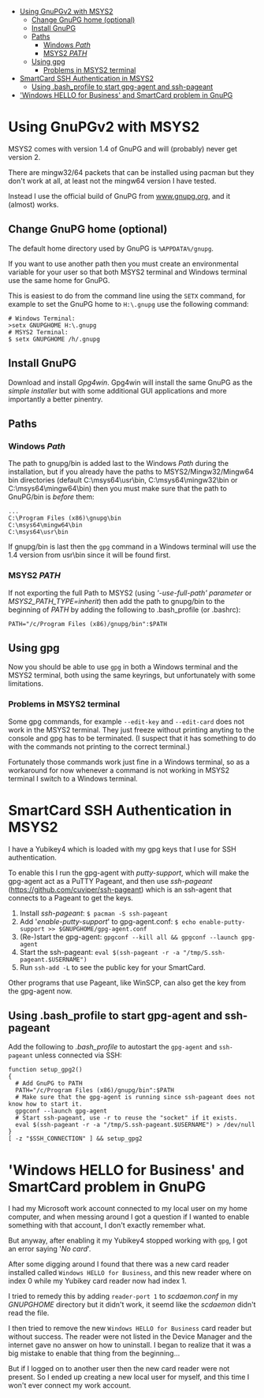 - [Using GnuPGv2 with MSYS2](#using-gnupgv2-with-msys2)
    - [Change GnuPG home (optional)](#change-gnupg-home-optional)
    - [Install GnuPG](#install-gnupg)
    - [Paths](#paths)
        - [Windows *Path*](#windows-path)
        - [MSYS2 *PATH*](#msys2-path)
    - [Using gpg](#using-gpg)
        - [Problems in MSYS2 terminal](#problems-in-msys2-terminal)
- [SmartCard SSH Authentication in MSYS2](#smartcard-ssh-authentication-in-msys2)
    - [Using .bash_profile to start gpg-agent and ssh-pageant](#using-bashprofile-to-start-gpg-agent-and-ssh-pageant)
- ['Windows HELLO for Business' and SmartCard problem in GnuPG](#windows-hello-for-business-and-smartcard-problem-in-gnupg)

# Using GnuPGv2 with MSYS2
MSYS2 comes with version 1.4 of GnuPG and will (probably) never get version 2.

There are mingw32/64 packets that can be installed using pacman but they don't work at all, at least not the mingw64 version I have tested.

Instead I use the official build of GnuPG from www.gnupg.org, and it (almost) works.

## Change GnuPG home (optional)
The default home directory used by GnuPG is `%APPDATA%/gnupg`.

If you want to use another path then you must create an environmental variable for your user so that both MSYS2 terminal and Windows terminal use the same home for GnuPG.

This is easiest to do from the command line using the `SETX` command, for example to set the GnuPG home to `H:\.gnupg` use the following command:
```
# Windows Terminal:
>setx GNUPGHOME H:\.gnupg
# MSYS2 Terminal:
$ setx GNUPGHOME /h/.gnupg
```

## Install GnuPG
Download and install *Gpg4win*. Gpg4win will install the same GnuPG as the *simple installer* but with some additional GUI applications and more importantly a better pinentry.

## Paths
### Windows *Path*
The path to gnupg/bin is added last to the Windows *Path* during the installation, but if you already have the paths to MSYS2/Mingw32/Mingw64 bin directories (default C:\msys64\usr\bin, C:\msys64\mingw32\bin or C:\msys64\mingw64\bin) then you must make sure that the path to GnuPG/bin is *before* them:
```
...
C:\Program Files (x86)\gnupg\bin
C:\msys64\mingw64\bin
C:\msys64\usr\bin
```
If gnupg/bin is last then the `gpg` command in a Windows terminal will use the 1.4 version from usr\bin since it will be found first.

### MSYS2 *PATH*
If not exporting the full Path to MSYS2 (using *'-use-full-path' parameter* or *MSYS2_PATH_TYPE=inherit*) then add the path to gnupg/bin to the beginning of *PATH* by adding the following to .bash_profile (or .bashrc):
```
PATH="/c/Program Files (x86)/gnupg/bin":$PATH
```
## Using gpg
Now you should be able to use `gpg` in both a Windows terminal and the MSYS2 terminal, both using the same keyrings, but unfortunately with some limitations.

### Problems in MSYS2 terminal
Some gpg commands, for example `--edit-key` and `--edit-card` does not work in the MSYS2 terminal. They just freeze without printing anyting to the console and gpg has to be terminated. (I suspect that it has something to do with the commands not printing to the correct terminal.)

Fortunately those commands work just fine in a Windows terminal, so as a workaround for now whenever a command is not working in MSYS2 terminal I switch to a Windows terminal.

# SmartCard SSH Authentication in MSYS2
I have a Yubikey4 which is loaded with my gpg keys that I use for SSH authentication.

To enable this I run the gpg-agent with *putty-support*, which will make the gpg-agent act as a PuTTY Pageant, and then use *ssh-pageant* (https://github.com/cuviper/ssh-pageant) which is an ssh-agent that connects to a Pageant to get the keys.

1. Install *ssh-pageant*: `$ pacman -S ssh-pageant`
2. Add '*enable-putty-support*' to gpg-agent.conf: `$ echo enable-putty-support >> $GNUPGHOME/gpg-agent.conf`
3. (Re-)start the gpg-agent: `gpgconf --kill all && gpgconf --launch gpg-agent`
4. Start the ssh-pageant: `eval $(ssh-pageant -r -a "/tmp/S.ssh-pageant.$USERNAME")`
5. Run `ssh-add -L` to see the public key for your SmartCard.

Other programs that use Pageant, like WinSCP, can also get the key from the gpg-agent now.

## Using .bash_profile to start gpg-agent and ssh-pageant
Add the following to *.bash_profile* to autostart the `gpg-agent` and `ssh-pageant` unless connected via SSH:
```
function setup_gpg2()
{
  # Add GnuPG to PATH
  PATH="/c/Program Files (x86)/gnupg/bin":$PATH
  # Make sure that the gpg-agent is running since ssh-pageant does not know how to start it.
  gpgconf --launch gpg-agent
  # Start ssh-pageant, use -r to reuse the "socket" if it exists.
  eval $(ssh-pageant -r -a "/tmp/S.ssh-pageant.$USERNAME") > /dev/null
}
[ -z "$SSH_CONNECTION" ] && setup_gpg2
```
# 'Windows HELLO for Business' and SmartCard problem in GnuPG
I had my Microsoft work account connected to my local user on my home computer, and when messing around I got a question if I wanted to enable something with that account, I don't exactly remember what.

But anyway, after enabling it my Yubikey4 stopped working with `gpg`, I got an error saying '*No card*'.

After some digging around I found that there was a new card reader installed called `Windows HELLO for Business`, and this new reader where on index 0 while my Yubikey card reader now had index 1.

I tried to remedy this by adding `reader-port 1` to *scdaemon.conf* in my *GNUPGHOME* directory but it didn't work, it seemd like the *scdaemon* didn't read the file.

I then tried to remove the new `Windows HELLO for Business` card reader but without success. The reader were not listed in the Device Manager and the internet gave no answer on how to uninstall. I began to realize that it was a big mistake to enable that thing from the beginning...

But if I logged on to another user then the new card reader were not present. So I ended up creating a new local user for myself, and this time I won't ever connect my work account.
